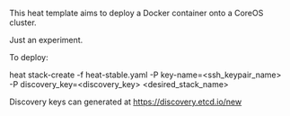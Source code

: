 This heat template aims to deploy a Docker container onto a CoreOS cluster.

Just an experiment.

To deploy:

heat stack-create -f heat-stable.yaml -P key-name=<ssh_keypair_name> \
-P discovery_key=<discovery_key> <desired_stack_name>

Discovery keys can generated at https://discovery.etcd.io/new
